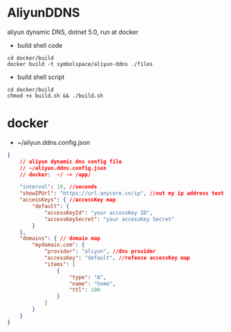 # AliyunDDNS
 aliyun dynamic DNS, dotnet 5.0, run at docker

* build shell code
```shell
cd docker/build
docker build -t symbolspace/aliyun-ddns ./files
```
* build shell script
```shell
cd docker/build
chmod +x build.sh && ./build.sh
```

# docker
* ~/aliyun.ddns.config.json
```json
{
    // aliyun dynamic dns config file
    // ~/aliyun.ddns.config.json
    // docker:  ~/ -> /app/

    "interval": 10, //seconds
    "showIPUrl": "https://url.anycore.cn/ip", //out my ip address text
    "accessKeys": { //accessKey map
        "default": {
            "accessKeyId": "your accessKey ID",
            "accessKeySecret": "your accessKey Secret"
        }
    },
    "domains": { // domain map
        "mydomain.com": {
            "provider": "aliyun", //dns provider
            "accessKey": "default", //refence accessKey map
            "items": [
                {
                    "type": "A",
                    "name": "home",
                    "ttl": 100
                }
            ]
        }
    }
}

```

